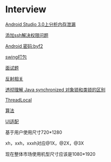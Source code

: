# Interview
[Android Studio 3.0上分析内存泄漏](http://www.jianshu.com/p/bdfd2a6b2681)

[添加ssh解决权限问题](https://www.cnblogs.com/blogzhangwei/p/5944975.html)

[Android 密码:byf2 ](https://pan.baidu.com/s/1geJvigj)

[swing打包](http://www.cnblogs.com/luhan/)

[面试题](https://github.com/guoxiaoxing/android-interview)

[反射相关](http://www.cnblogs.com/zhaoyanjun/p/6074887.html)

[透彻理解 Java synchronized 对象锁和类锁的区别](https://blog.csdn.net/zhujiangtaotaise/article/details/55509939)

[ThreadLocal](https://blog.csdn.net/lhc1105/article/details/51356312)

[算法](https://blog.csdn.net/derrantcm/article/details/46887821)

[UI适配](https://www.jianshu.com/p/a4b8e4c5d9b0)

基于用户使用尺寸720*1280

xh，xxh，xxxh对应@1X，@2X，@3X

现在整体市场使用机型尺寸应该是1080*1920



